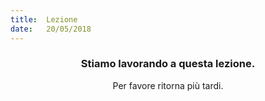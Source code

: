 ```yaml
---
title:  Lezione
date:   20/05/2018
---
```


### <center>Stiamo lavorando a questa lezione.</center>
<center>Per favore ritorna più tardi.</center>